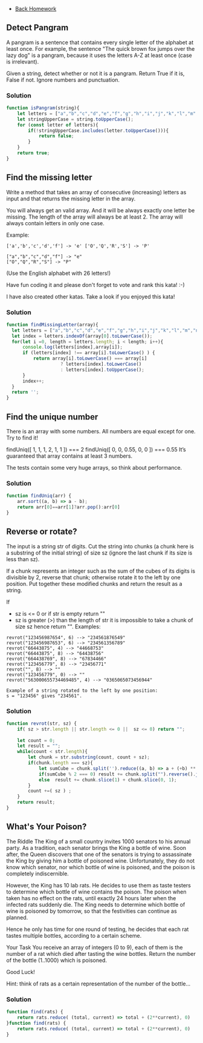 - [Back Homework](../Homework.md)
## Detect Pangram
A pangram is a sentence that contains every single letter of the alphabet at least once. For example, the sentence "The quick brown fox jumps over the lazy dog" is a pangram, because it uses the letters A-Z at least once (case is irrelevant).

Given a string, detect whether or not it is a pangram. Return True if it is, False if not. Ignore numbers and punctuation.
### Solution
```javascript
function isPangram(string){
    let letters = ["a","b","c","d","e","f","g","h","i","j","k","l","m","n","o","p","q","r","s","t","u","v","w","x","y","z"]
    let stringUpperCase = string.toUpperCase();
    for (const letter of letters){
        if(!stringUpperCase.includes(letter.toUpperCase())){
            return false;
        }
    }
    return true;
}
```

## Find the missing letter

Write a method that takes an array of consecutive (increasing) letters as input and that returns the missing letter in the array.

You will always get an valid array. And it will be always exactly one letter be missing. The length of the array will always be at least 2.
The array will always contain letters in only one case.

Example:
```
['a','b','c','d','f'] -> 'e' ['O','Q','R','S'] -> 'P'

["a","b","c","d","f"] -> "e"
["O","Q","R","S"] -> "P"
```
(Use the English alphabet with 26 letters!)

Have fun coding it and please don't forget to vote and rank this kata! :-)

I have also created other katas. Take a look if you enjoyed this kata!
### Solution
```javascript
function findMissingLetter(array){
  let letters = ["a","b","c","d","e","f","g","h","i","j","k","l","m","n","o","p","q","r","s","t","u","v","w","x","y","z"]
  let index = letters.indexOf(array[0].toLowerCase());
  for(let i =0, length = letters.length; i < length; i++){
      console.log(letters[index],array[i]);
      if (letters[index] !== array[i].toLowerCase() ) {
          return array[i].toLowerCase() === array[i] 
                    ? letters[index].toLowerCase()
                    : letters[index].toUpperCase();
      }
      index++;
  }
  return '';
}
```
## Find the unique number
There is an array with some numbers. All numbers are equal except for one. Try to find it!

findUniq([ 1, 1, 1, 2, 1, 1 ]) === 2
findUniq([ 0, 0, 0.55, 0, 0 ]) === 0.55
It’s guaranteed that array contains at least 3 numbers.

The tests contain some very huge arrays, so think about performance.
### Solution
```javascript
function findUniq(arr) {
    arr.sort((a, b) => a - b);
    return arr[0]==arr[1]?arr.pop():arr[0]
}
```
## Reverse or rotate?
The input is a string str of digits. Cut the string into chunks (a chunk here is a substring of the initial string) of size sz (ignore the last chunk if its size is less than sz).

If a chunk represents an integer such as the sum of the cubes of its digits is divisible by 2, reverse that chunk; otherwise rotate it to the left by one position. Put together these modified chunks and return the result as a string.

If

- sz is <= 0 or if str is empty return ""
- sz is greater (>) than the length of str it is impossible to take a chunk of size sz hence return "".
Examples:
```
revrot("123456987654", 6) --> "234561876549"
revrot("123456987653", 6) --> "234561356789"
revrot("66443875", 4) --> "44668753"
revrot("66443875", 8) --> "64438756"
revrot("664438769", 8) --> "67834466"
revrot("123456779", 8) --> "23456771"
revrot("", 8) --> ""
revrot("123456779", 0) --> "" 
revrot("563000655734469485", 4) --> "0365065073456944"
```
```
Example of a string rotated to the left by one position:
s = "123456" gives "234561".
```
### Solution
```javascript
function revrot(str, sz) {
    if( sz > str.length || str.length <= 0 ||  sz <= 0) return "";
    
    let count = 0;
    let result = "";
    while(count < str.length){
        let chunk = str.substring(count, count + sz);
        if(chunk.length === sz){
            let sumCube = chunk.split('').reduce((a, b) => a + (+b) ** 3, 0);
            if(sumCube % 2 === 0) result += chunk.split("").reverse().join("");
            else  result += chunk.slice(1) + chunk.slice(0, 1);
        }
        count +=( sz ) ;
    }
    return result;
}
```

## What's Your Poison?
The Riddle
The King of a small country invites 1000 senators to his annual party. As a tradition, each senator brings the King a bottle of wine. Soon after, the Queen discovers that one of the senators is trying to assassinate the King by giving him a bottle of poisoned wine. Unfortunately, they do not know which senator, nor which bottle of wine is poisoned, and the poison is completely indiscernible.

However, the King has 10 lab rats. He decides to use them as taste testers to determine which bottle of wine contains the poison. The poison when taken has no effect on the rats, until exactly 24 hours later when the infected rats suddenly die. The King needs to determine which bottle of wine is poisoned by tomorrow, so that the festivities can continue as planned.

Hence he only has time for one round of testing, he decides that each rat tastes multiple bottles, according to a certain scheme.

Your Task
You receive an array of integers (0 to 9), each of them is the number of a rat which died after tasting the wine bottles. Return the number of the bottle (1..1000) which is poisoned.

Good Luck!

Hint: think of rats as a certain representation of the number of the bottle...

### Solution
```javascript
function find(rats) {
    return rats.reduce( (total, current) => total + (2**current), 0)
}function find(rats) {
    return rats.reduce( (total, current) => total + (2**current), 0)
}
```